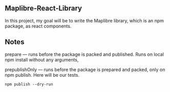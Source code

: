 
## Maplibre-React-Library

In this project, my goal will be to write the Maplibre library, which is an npm package, as react components.

## Notes
prepare — runs before the package is packed and published. Runs on local npm install without any arguments,

prepublishOnly — runs before the package is prepared and packed, only on npm publish. Here will be our tests.



``npm publish --dry-run``


